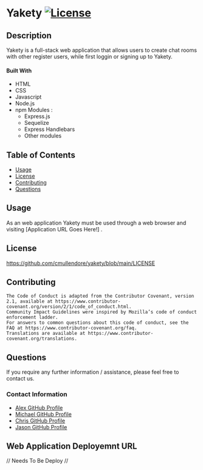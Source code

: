 # Yakety [![License](https://img.shields.io/badge/License-Apache_2.0-blue.svg)](https://opensource.org/licenses/Apache-2.0)


## Description

Yakety is a full-stack web application that allows users to create chat rooms with other register users, while first loggin or signing up to Yakety. 

#### Built With
* HTML
* CSS
* Javascript
* Node.js
* npm Modules :
    * Express.js
    * Sequelize
    * Express Handlebars
    * Other modules

## Table of Contents

* [Usage](#usage)
* [License](#license)
* [Contributing](#contributing)
* [Questions](#questions)
 
## Usage

 As an web application Yakety must be used through a web browser and visiting [Application URL Goes Here!] .

## License

https://github.com/cmullendore/yakety/blob/main/LICENSE

## Contributing

    The Code of Conduct is adapted from the Contributor Covenant, version 2.1, available at https://www.contributor-covenant.org/version/2/1/code_of_conduct.html.
    Community Impact Guidelines were inspired by Mozilla’s code of conduct enforcement ladder.
    For answers to common questions about this code of conduct, see the FAQ at https://www.contributor-covenant.org/faq. 
    Translations are available at https://www.contributor-covenant.org/translations.    
    

## Questions

If you require any further information / assistance, please feel free to contact us.

### Contact Information

* [Alex GitHub Profile](https://github.com/avazque008)
* [Michael GitHub Profile]()
* [Chris GitHub Profile](https://github.com/cmullendore)
* [Jason GitHub Profile](https://github.com/gummygom)

## Web Application Deployemnt URL

// Needs To Be Deploy //
